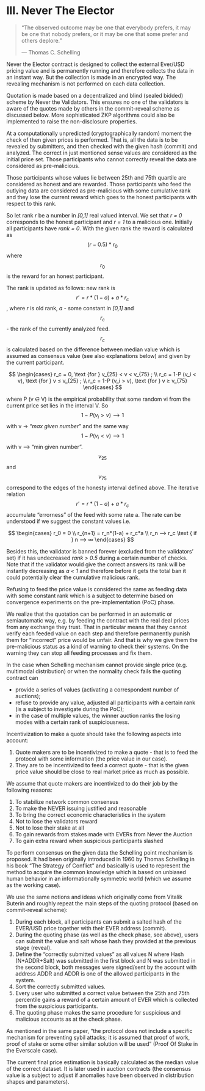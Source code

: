 # III. Never The Elector

> “The observed outcome may be one that everybody prefers, it may be one that nobody prefers, or it may be one that some prefer and others deplore.”
>
> &#x20;          ― Thomas C. Schelling

Never the Elector contract is designed to collect the external Ever/USD pricing value and is permanently running and therefore collects the data in an instant way. But the collection is made in an encrypted way. The revealing mechanism is not performed on each data collection.

Quotation is made based on a decentralized and blind (sealed bidded) scheme by Never the Validators. This ensures no one of the validators is aware of the quotes made by others in the commit-reveal scheme as discussed below. More sophisticated ZKP algorithms could also be  implemented to raise the non-disclosure properties.

At a computationally unpredicted (cryptographically random) moment the check of then given prices is performed. That is, all the data is to be revealed by submitters, and then checked with the given hash (commit) and analyzed. The correct in just mentioned sense values are considered as the initial price set. Those participants who cannot correctly reveal the data are considered as pre-malicious.

Those participants whose values lie between 25th and 75th quartile are considered as honest and are rewarded. Those participants who feed the outlying data are considered as pre-malicious with some cumulative rank and they lose the current reward which goes to the honest participants with respect to this rank.&#x20;

So let rank _r_ be a number in _\[0,1]_ real valued interval. We set that _r = 0_ corresponds to the honest participant and _r = 1_ to a malicious one. Initially all participants have _rank = 0_. With the given rank the reward is calculated as $$(r-0.5)*r_0$$ where $$r_0$$is the reward for an honest participant.

The rank is updated as follows: new rank is $$r’ = r*(1-a) + a*r_c$$, where _r_ is old rank, _a_ - some constant in _\[0,1]_ and $$r_c$$- the rank of the currently analyzed feed. $$r_c$$ is calculated based on the difference between median value which is assumed as consensus value (see also explanations below) and given by the current participant.&#x20;

$$
\begin{cases}
    r_c = 0, \text  {for } v_{25} < v < v_{75} ; \\
    r_c = 1-P (v_i < v), \text  {for } v ≤ v_{25} ; \\
    r_c = 1-P (v_i > v), \text {for } v ≥ v_{75} 
  \end{cases}
$$

where P (v ⋳ V)  is the empirical probability that some random vi from the current price set lies in the interval V. So $$1 - P (v_i > v) ⟶1$$ with v -> “_max given number_” and the same way $$1 - P (v_i < v) ⟶ 1$$ with v ⟶ “min given number”. $$v_{25}$$ and $$v_{75}$$ correspond to the edges of the honesty interval defined above. The iterative relation $$r’ = r*(1-a) + a*r_c$$ accumulate “errorness” of the feed with some rate a. The rate can be understood if we suggest  the constant values i.e.

$$
\begin{cases}
    r_0 = 0 \\
    r_{n+1} = r_n*(1-a) + r_c*a \\
    r_n ⟶ r_c \text { if } n ⟶ ∞
  \end{cases}
$$

Besides this, the validator is banned forever (excluded from the validators’ set) if it has undecreased _rank > 0.5_ during a certain number of checks. Note that if the validator would give the correct answers its rank will be instantly decreasing as _a < 1_ and therefore before it gets the total ban it could potentially clear the cumulative malicious rank.

Refusing to feed the price value is considered the same as feeding data with some constant rank which is a subject to determine based on convergence experiments on the pre-implementation (PoC) phase.

We realize that the quotation can be performed in an automatic or semiautomatic way, e.g. by feeding the contract with the real deal prices from any exchange they trust. That in particular means that they cannot verify each feeded value on each step and therefore permanently punish them for “incorrect” price would be unfair. And that is why we give them the pre-malicious status as a kind of warning to check their systems. On the warning they can stop all feeding processes and fix them.&#x20;

In the case when Schelling mechanism cannot provide single price (e.g. multimodal distribution) or when the normality check fails the quoting contract can

* provide a series of values (activating a correspondent number of auctions);
* refuse to provide any value, adjusted all participants with a certain rank (is a subject to investigate during the PoC);
* in the case of multiple values, the winner auction ranks the losing modes with a certain rank of suspiciousness.

Incentivization to make a quote should take the following aspects into account:

1. Quote makers are to be incentivized to make a quote - that is to feed the protocol with some information (the price value in our case).
2. They are to be incentivized to feed a correct quote - that is the given price value should be close to real market price as much as possible.

We assume that quote makers are incentivized to do their job by the following reasons:

1. To stabilize network common consensus
2. To make the NEVER issuing justified and reasonable
3. To bring the correct economic characteristics in the system
4. Not to lose the validators reward
5. Not to lose their stake at all
6. To gain rewards from stakes made with EVERs from Never the Auction
7. To gain extra reward when suspicious participants slashed

To perform consensus on the given data the Schelling point mechanism is proposed. It had been originally introduced in 1960 by Thomas Schelling in his book “The Strategy of Conflict” and basically is used to represent the method to acquire the common knowledge which is based on unbiased human behavior in an informationally symmetric world (which we assume as the working case).

We use the same notions and ideas which originally come from Vitalik Buterin and roughly repeat the main steps of the quoting protocol (based on commit-reveal scheme):

1. During each block, all participants can submit a salted hash of the EVER/USD price together with their EVER address (commit).
2. During the quoting phase (as well as the check phase, see above), users can submit the value and salt whose hash they provided at the previous stage (reveal).
3. Define the “correctly submitted values” as all values N where Hash (N+ADDR+Salt) was submitted in the first block and N was submitted in the second block, both messages were signed/sent by the account with address ADDR and ADDR is one of the allowed participants in the system.
4. Sort the correctly submitted values.
5. Every user who submitted a correct value between the 25th and 75th percentile gains a reward of a certain amount of EVER which is collected from the suspicious participants.
6. The quoting phase makes the same procedure for suspicious and malicious accounts as at the check phase.

As mentioned in the same paper, “the protocol does not include a specific mechanism for preventing sybil attacks; it is assumed that proof of work, proof of stake or some other similar solution will be used” (Proof Of Stake in the Everscale case).

The current final price estimation is basically calculated as the median value of the correct dataset. It is later used in auction contracts (the consensus value is a subject to adjust if anomalies have been observed in distribution shapes and parameters).
